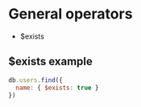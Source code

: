 # General operators

- $exists

## $exists example

```javascript
db.users.find({
  name: { $exists: true }
})
```
